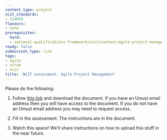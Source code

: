 ```yaml
---
content_type: project
ncit_standards:
- 114059
flavours:
- none
prerequisites:
  hard:
  - national-qualifications-framework/ncit/content/agile-project-management
ready: false
submission_type: link 
tags:
- agile
- scrum
- ncit
title: 'NCIT assessment: Agile Project Management'
---
```


Please do the following:

1. Follow [this link](https://linkhttps://drive.google.com/file/d/1jgsba6Sb284kI7p7hDmMnfrW41EvbVlK/view?usp=sharing) and download the document. If you have an Umuzi email address then you will have access to the document. If you do not have an Umuzi email address you may need to request access.

2. Fill in the assessment. The instructions are in the document. 
   
3. Watch this space! We'll share instructions on how to upload this stuff in the near future.